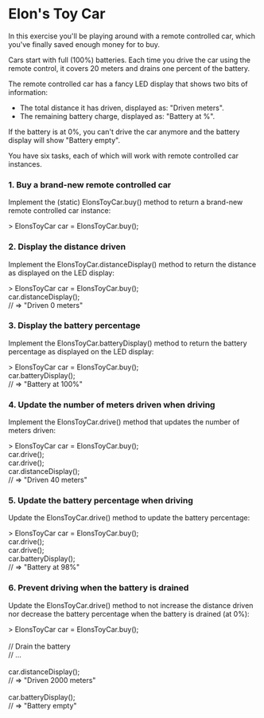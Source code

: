 <h1>Elon's Toy Car</h1>

<p>In this exercise you'll be playing around with a remote controlled car, which you've finally saved enough money for to buy.
  
Cars start with full (100%) batteries. Each time you drive the car using the remote control, it covers 20 meters and drains one percent of the battery.

The remote controlled car has a fancy LED display that shows two bits of information:
- The total distance it has driven, displayed as: "Driven <METERS> meters".
- The remaining battery charge, displayed as: "Battery at <PERCENTAGE>%".

If the battery is at 0%, you can't drive the car anymore and the battery display will show "Battery empty".

You have six tasks, each of which will work with remote controlled car instances.</p>

<h3>1. Buy a brand-new remote controlled car</h3>
<p>Implement the (static) ElonsToyCar.buy() method to return a brand-new remote controlled car instance:</p>
<p>> ElonsToyCar car = ElonsToyCar.buy();</p>

<h3>2. Display the distance driven</h3>
<p>Implement the ElonsToyCar.distanceDisplay() method to return the distance as displayed on the LED display:</p>
<p>> ElonsToyCar car = ElonsToyCar.buy();<br>car.distanceDisplay();<br>// => "Driven 0 meters"</p>

<h3>3. Display the battery percentage</h3>
<p>Implement the ElonsToyCar.batteryDisplay() method to return the battery percentage as displayed on the LED display:</p>
<p>> ElonsToyCar car = ElonsToyCar.buy();<br>car.batteryDisplay();<br>// => "Battery at 100%"</p>

<h3>4. Update the number of meters driven when driving</h3>
<p>Implement the ElonsToyCar.drive() method that updates the number of meters driven:</p>
<p>> ElonsToyCar car = ElonsToyCar.buy();<br>car.drive();<br>car.drive();<br>car.distanceDisplay();<br>// => "Driven 40 meters"</p>

<h3>5. Update the battery percentage when driving</h3>
<p>Update the ElonsToyCar.drive() method to update the battery percentage:</p>
<p>> ElonsToyCar car = ElonsToyCar.buy();<br>car.drive();<br>car.drive();<br>car.batteryDisplay();<br>// => "Battery at 98%"</p>

<h3>6. Prevent driving when the battery is drained</h3>
<p>Update the ElonsToyCar.drive() method to not increase the distance driven nor decrease the battery percentage when the battery is drained (at 0%):</p>
<p>> ElonsToyCar car = ElonsToyCar.buy();<br><br>// Drain the battery<br>// ...<br><br>car.distanceDisplay();<br>// => "Driven 2000 meters"<br><br>car.batteryDisplay();<br>// => "Battery empty"</p>
